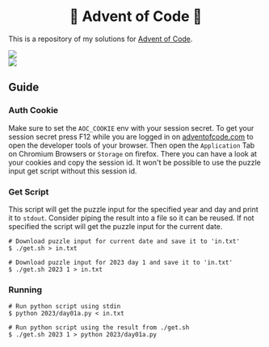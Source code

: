 <h1 align="center">🎄 Advent of Code 🎄</h1>

This is a repository of my solutions for [Advent of Code](https://adventofcode.com/).

![](https://img.shields.io/badge/2023%20Puzzles-17/25-lightpink?style=for-the-badge)
<br>
![](https://img.shields.io/badge/2022%20Puzzles-15/25-lightpink?style=for-the-badge)

## Guide

### Auth Cookie

Make sure to set the `AOC_COOKIE` env with your session secret.
To get your session secret press F12 while you are logged in on [adventofcode.com](https://adventofcode.com/) to open the developer tools of your browser.
Then open the `Application` Tab on Chromium Browsers or `Storage` on firefox. There you can have a look at your cookies and copy the session id.
It won't be possible to use the puzzle input get script without this session id.

### Get Script

This script will get the puzzle input for the specified year and day and print it to `stdout`.
Consider piping the result into a file so it can be reused.
If not specified the script will get the puzzle input for the current date.

```shell
# Download puzzle input for current date and save it to 'in.txt'
$ ./get.sh > in.txt

# Download puzzle input for 2023 day 1 and save it to 'in.txt'
$ ./get.sh 2023 1 > in.txt
```

### Running

```shell
# Run python script using stdin
$ python 2023/day01a.py < in.txt

# Run python script using the result from ./get.sh
$ ./get.sh 2023 1 > python 2023/day01a.py
```
